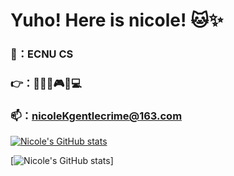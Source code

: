# Yuho! Here is nicole! 🐱✨

###  🏫：ECNU CS
###  👉：🎹🎥📓🎮📼💻
###  📫：nicoleKgentlecrime@163.com

[![Nicole's GitHub stats](https://github-readme-stats.vercel.app/api?username=nicolekk15&show_icons=true&theme=transparent)](https://github.com/anuraghazra/github-readme-stats)

[![Nicole's GitHub stats](https://wakatime.com/share/@590b780c-5f56-49e9-8aa5-c23c2ba45fea/9a65fe50-04c9-43ad-bd06-612e8343ab92.svg)]

<!--
**nicolekk15/nicolekk15** is a ✨ _special_ ✨ repository because its `README.md` (this file) appears on your GitHub profile.

Here are some ideas to get you started:

- 🔭 I’m currently working on ...
- 🌱 I’m currently learning ...
- 👯 I’m looking to collaborate on ...
- 🤔 I’m looking for help with ...
- 💬 Ask me about ...
- 📫 How to reach me: ...
- 😄 Pronouns: ...
- ⚡ Fun fact: ...
-->

